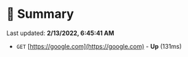 # 📖 Summary
Last updated: **2/13/2022, 6:45:41 AM**

- `GET` [https://google.com](https://google.com) - **Up** (131ms)
